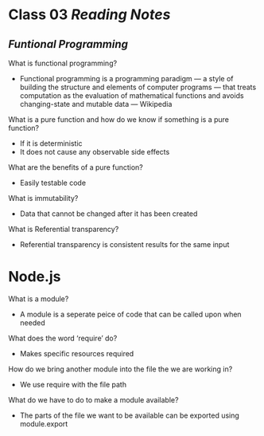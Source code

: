 # Class 03 *Reading Notes*

## *Funtional Programming*

What is functional programming?

- Functional programming is a programming paradigm — a style of building the structure and elements of computer programs — that treats computation as the evaluation of mathematical functions and avoids changing-state and mutable data — Wikipedia

What is a pure function and how do we know if something is a pure function?

- If it is deterministic
- It does not cause any observable side effects

What are the benefits of a pure function?

- Easily testable code

What is immutability?

- Data that cannot be changed after it has been created

What is Referential transparency?

- Referential transparency is consistent results for the same input

# Node.js

What is a module?

- A module is a seperate peice of code that can be called upon when needed

What does the word ‘require’ do?

- Makes specific resources required

How do we bring another module into the file the we are working in?

- We use require with the file path

What do we have to do to make a module available?

- The parts of the file we want to be available can be exported using module.export
